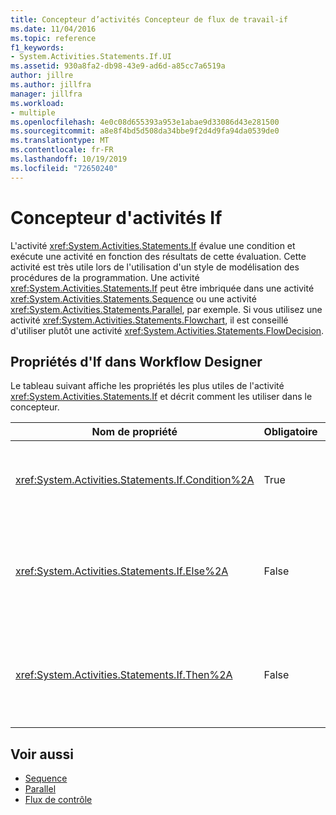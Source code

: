 ```yaml
---
title: Concepteur d’activités Concepteur de flux de travail-if
ms.date: 11/04/2016
ms.topic: reference
f1_keywords:
- System.Activities.Statements.If.UI
ms.assetid: 930a8fa2-db98-43e9-ad6d-a85cc7a6519a
author: jillre
ms.author: jillfra
manager: jillfra
ms.workload:
- multiple
ms.openlocfilehash: 4e0c08d655393a953e1abae9d33086d43e281500
ms.sourcegitcommit: a8e8f4bd5d508da34bbe9f2d4d9fa94da0539de0
ms.translationtype: MT
ms.contentlocale: fr-FR
ms.lasthandoff: 10/19/2019
ms.locfileid: "72650240"
---
```

# <a name="if-activity-designer"></a>Concepteur d'activités If

L'activité <xref:System.Activities.Statements.If> évalue une condition et exécute une activité en fonction des résultats de cette évaluation. Cette activité est très utile lors de l'utilisation d'un style de modélisation des procédures de la programmation. Une activité <xref:System.Activities.Statements.If> peut être imbriquée dans une activité <xref:System.Activities.Statements.Sequence> ou une activité <xref:System.Activities.Statements.Parallel>, par exemple. Si vous utilisez une activité <xref:System.Activities.Statements.Flowchart>, il est conseillé d'utiliser plutôt une activité <xref:System.Activities.Statements.FlowDecision>.

## <a name="if-properties-in-the-workflow-designer"></a>Propriétés d'If dans Workflow Designer

Le tableau suivant affiche les propriétés les plus utiles de l'activité <xref:System.Activities.Statements.If> et décrit comment les utiliser dans le concepteur.

|Nom de propriété|Obligatoire|Utilisation|
|-|--------------|-|
|<xref:System.Activities.Statements.If.Condition%2A>|True|Condition qui détermine l'activité enfant à exécuter. Pour définir la <xref:System.Activities.Statements.If.Condition%2A>, tapez une expression de Visual Basic dans la zone **condition** du concepteur d’activités **If** ou dans la grille des propriétés.|
|<xref:System.Activities.Statements.If.Else%2A>|False|Activité à exécuter si la <xref:System.Activities.Statements.If.Condition%2A> a la **valeur false**. Pour ajouter une activité qui est exécutée par l' <xref:System.Activities.Statements.If.Else%2A> branche, déplacez une activité de la boîte **à outils** vers la zone **else** sur le concepteur d’activités **If** avec le texte d’indication « déposer l’activité ici ».|
|<xref:System.Activities.Statements.If.Then%2A>|False|Activité à exécuter si la <xref:System.Activities.Statements.If.Condition%2A> a la **valeur true**. Pour ajouter une activité qui est exécutée par l' <xref:System.Activities.Statements.If.Then%2A> branche, déplacez une activité de la boîte **à outils** vers la zone **Then** sur le concepteur d’activités **If** avec le texte d’indication « déposer l’activité ici ».|

## <a name="see-also"></a>Voir aussi

- [Sequence](../workflow-designer/sequence-activity-designer.md)
- [Parallel](../workflow-designer/parallel-activity-designer.md)
- [Flux de contrôle](../workflow-designer/control-flow-activity-designers.md)